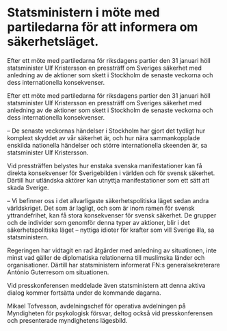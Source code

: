 # Statsministern i möte med partiledarna för att informera om säkerhetsläget.

Efter ett möte med partiledarna för riksdagens partier den 31 januari höll statsminister Ulf Kristersson en pressträff om Sveriges säkerhet med anledning av de aktioner som skett i Stockholm de senaste veckorna och dess internationella konsekvenser.

Efter ett möte med partiledarna för riksdagens partier den 31 januari höll statsminister Ulf Kristersson en pressträff om Sveriges säkerhet med anledning av de aktioner som skett i Stockholm de senaste veckorna och dess internationella konsekvenser.

– De senaste veckornas händelser i Stockholm har gjort det tydligt hur komplext skyddet av vår säkerhet är, och hur nära sammankopplade enskilda nationella händelser och större internationella skeenden är, sa statsminister Ulf Kristersson.

Vid pressträffen belystes hur enstaka svenska manifestationer kan få direkta konsekvenser för Sverigebilden i världen och för svensk säkerhet. Därtill hur utländska aktörer kan utnyttja manifestationer som ett sätt att skada Sverige.

– Vi befinner oss i det allvarligaste säkerhetspolitiska läget sedan andra världskriget. Det som är lagligt, och som är inom ramen för svensk yttrandefrihet, kan få stora konsekvenser för svensk säkerhet. De grupper och de individer som genomför denna typer av aktioner, blir i det säkerhetspolitiska läget – nyttiga idioter för krafter som vill Sverige illa, sa statsministern.

Regeringen har vidtagit en rad åtgärder med anledning av situationen, inte minst vad gäller de diplomatiska relationerna till muslimska länder och organisationer. Därtill har statsministern informerat FN:s generalsekreterare António Guterresom om situationen.

Vid presskonferensen meddelade även statsministern att denna aktiva dialog kommer fortsätta under de kommande dagarna.

Mikael Tofvesson, avdelningschef för operativa avdelningen på Myndigheten för psykologisk försvar, deltog också vid presskonferensen och presenterade myndighetens lägesbild.
